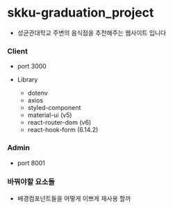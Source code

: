 # skku-graduation_project

- 성균관대학교 주변의 음식점을 추천해주는 웹사이트 입니다

### Client

- port 3000

- Library
  - dotenv
  - axios
  - styled-component
  - material-ui (v5)
  - react-router-dom (v6)
  - react-hook-form (6.14.2)

### Admin

- port 8001

### 바꿔야할 요소들

- 배경컴포넌트들을 어떻게 이쁘게 재사용 할까
